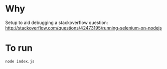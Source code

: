 # Why
Setup to aid debugging a stackoverflow question: http://stackoverflow.com/questions/42473195/running-selenium-on-nodejs

# To run
`node index.js`
